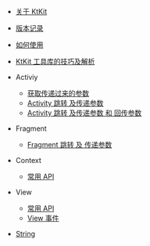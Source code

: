 * [关于 KtKit](menu?id=目录)
* [版本记录](help/00-release.md)
* [如何使用](help/00-use.md)   
* [KtKit 工具库的技巧及解析](https://mp.weixin.qq.com/s/lcLJB0MFaYX1lQXtJ3M88g)  
* Activiy

    * [获取传递过来的参数](help/03-intent.md)
    * [Activity 跳转 及传递参数](help/01-activity.md)
    * [Activity 跳转 及传递参数 和 回传参数](help/02-activity2.md)
    
* Fragment

    * [Fragment 跳转 及 传递参数](help/04-fragment.md)


* Context

    * [常用 API](help/05-context.md)

* View

    * [常用 API](help/06-view.md)
    * [View 事件](help/08-view-event.md)

* [String](help/07-string.md)

